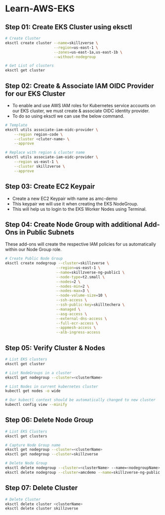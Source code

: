 # Learn-AWS-EKS

## Step 01: Create EKS Cluster using eksctl

```bash
# Create Cluster
eksctl create cluster --name=skillzverse \
                      --region=us-east-1 \
                      --zones=us-east-1a,us-east-1b \
                      --without-nodegroup                  
```

```bash
# Get List of clusters
eksctl get cluster
```

## Step 02: Create & Associate IAM OIDC Provider for our EKS Cluster
* To enable and use AWS IAM roles for Kubernetes service accounts on our EKS cluster, we must create & associate OIDC identity provider.
* To do so using eksctl we can use the below command.

```bash
# Template
eksctl utils associate-iam-oidc-provider \
    --region region-code \
    --cluster <cluter-name> \
    --approve

# Replace with region & cluster name
eksctl utils associate-iam-oidc-provider \
    --region us-east-1 \
    --cluster skillzverse \
    --approve
```

## Step 03: Create EC2 Keypair
* Create a new EC2 Keypair with name as amc-demo
* This keypair we will use it when creating the EKS NodeGroup.
* This will help us to login to the EKS Worker Nodes using Terminal.

## Step 04: Create Node Group with additional Add-Ons in Public Subnets
These add-ons will create the respective IAM policies for us automatically within our Node Group role.

```bash
# Create Public Node Group   
eksctl create nodegroup --cluster=skillzverse \
                       --region=us-east-1 \
                       --name=skillzverse-ng-public1 \
                       --node-type=t2.small \
                       --nodes=2 \
                       --nodes-min=2 \
                       --nodes-max=3 \
                       --node-volume-size=10 \
                       --ssh-access \
                       --ssh-public-key=skilltechera \
                       --managed \
                       --asg-access \
                       --external-dns-access \
                       --full-ecr-access \
                       --appmesh-access \
                       --alb-ingress-access
```

## Step 05: Verify Cluster & Nodes

```bash
# List EKS clusters
eksctl get cluster

# List NodeGroups in a cluster
eksctl get nodegroup --cluster=<clusterName>

# List Nodes in current kubernetes cluster
kubectl get nodes -o wide

# Our kubectl context should be automatically changed to new cluster
kubectl config view --minify
```

## Step 06: Delete Node Group

```bash
# List EKS Clusters
eksctl get clusters

# Capture Node Group name
eksctl get nodegroup --cluster=<clusterName>
eksctl get nodegroup --cluster=skillzverse

# Delete Node Group
eksctl delete nodegroup --cluster=<clusterName> --name=<nodegroupName>
eksctl delete nodegroup --cluster=amcdemo --name=skillzverse-ng-public
```

## Step 07: Delete Cluster
```bash
# Delete Cluster
eksctl delete cluster <clusterName>
eksctl delete cluster skillzverse
```

